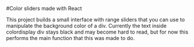 #Color sliders made with React

This project builds a small interface with range sliders that you can use to manipulate the background color of a div. Currently the text inside colordisplay div stays black and may become hard to read, but for now this performs the main function that this was made to do. 